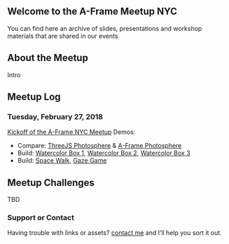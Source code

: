 ## Welcome to the A-Frame Meetup NYC 
You can find here an archive of slides, presentations and workshop materials that are shared in our events

## About the Meetup
Intro

## Meetup Log
### Tuesday, February 27, 2018
[Kickoff of the A-Frame NYC Meetup](/presentations/meetup_kickoff_02-27-2018.pdf)
Demos: 
* Compare: [ThreeJS Photosphere](/demos/01_ThreeJS_photosphere.html) & [A-Frame Photosphere](/demos/02_A-Frame_photosphere.html)
* Build: [Watercolor Box 1](/demos/03_A-Frame_watercolor_1.html), [Watercolor Box 2](/demos/04_A-Frame_watercolor_2.html), [Watercolor Box 3](/demos/05_A-Frame_watercolor_3.html)
* Build: [Space Walk](/demos/06_A-Frame_obj_space.html), [Gaze Game](/demos/07_A-Frame_gaze.html)

## Meetup Challenges
TBD



### Support or Contact
Having trouble with links or assets? [contact me](https://rolanddubois.com) and I’ll help you sort it out.